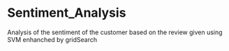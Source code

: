 # Sentiment_Analysis
Analysis of the sentiment of the customer based on the review given using SVM enhanched by gridSearch
